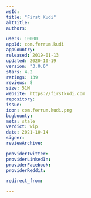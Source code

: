 ```yaml
---
wsId: 
title: "First Kudi"
altTitle: 
authors:

users: 10000
appId: com.ferrum.kudi
appCountry: 
released: 2019-01-13
updated: 2020-10-19
version: "3.0.6"
stars: 4.2
ratings: 139
reviews: 8
size: 51M
website: https://firstkudi.com
repository: 
issue: 
icon: com.ferrum.kudi.png
bugbounty: 
meta: stale
verdict: wip
date: 2021-10-14
signer: 
reviewArchive:

providerTwitter: 
providerLinkedIn: 
providerFacebook: 
providerReddit: 

redirect_from:

---
```


